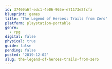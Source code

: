 ```yaml
---
id: 37460a6f-edc1-4e06-965e-e71173e2fcfa
blueprint: games
title: 'The Legend of Heroes: Trails from Zero'
platform: playstation-portable
genre:
  - rpg
digital: false
physical: true
guide: false
pending: false
posted: '2019-12-02'
slug: the-legend-of-heroes-trails-from-zero
---
```

